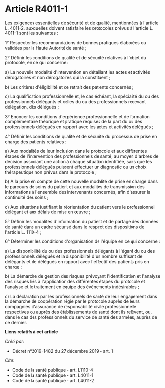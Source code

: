 # Article R4011-1

Les exigences essentielles de sécurité et de qualité, mentionnées à l'article L. 4011-2, auxquelles doivent satisfaire les
protocoles prévus à l'article L. 4011-1 sont les suivantes : 

1° Respecter les recommandations de bonnes pratiques élaborées ou validées par la Haute Autorité de santé ; 

2° Définir les conditions de qualité et de sécurité relatives à l'objet du protocole, en ce qui concerne : 

a) La nouvelle modalité d'intervention en détaillant les actes et activités dérogatoires et non dérogatoires qui la
constituent ; 

b) Les critères d'éligibilité et de retrait des patients concernés ; 

c) La qualification professionnelle et, le cas échéant, la spécialité du ou des professionnels délégants et celles du ou des
professionnels recevant délégation, dits délégués ; 

3° Enoncer les conditions d'expérience professionnelle et de formation complémentaire théorique et pratique requises de la
part du ou des professionnels délégués en rapport avec les actes et activités délégués ; 

4° Définir les conditions de qualité et de sécurité du processus de prise en charge des patients relatives : 

a) Aux modalités de leur inclusion dans le protocole et aux différentes étapes de l'intervention des professionnels de santé,
au moyen d'arbres de décision associant une action à chaque situation identifiée, sans que les professionnels délégués
puissent effectuer un diagnostic ou un choix thérapeutique non prévus dans le protocole ; 

b) A la prise en compte de cette nouvelle modalité de prise en charge dans le parcours de soins du patient et aux modalités
de transmission des informations à l'ensemble des intervenants concernés, afin d'assurer la continuité des soins ; 

c) Aux situations justifiant la réorientation du patient vers le professionnel délégant et aux délais de mise en œuvre ; 

5° Définir les modalités d'information du patient et de partage des données de santé dans un cadre sécurisé dans le respect
des dispositions de l'article L. 1110-4 ; 

6° Déterminer les conditions d'organisation de l'équipe en ce qui concerne : 

a) La disponibilité du ou des professionnels délégants à l'égard du ou des professionnels délégués et la disponibilité d'un
nombre suffisant de délégants et de délégués en rapport avec l'effectif des patients pris en charge ; 

b) La démarche de gestion des risques prévoyant l'identification et l'analyse des risques liés à l'application des
différentes étapes du protocole et l'analyse et le traitement en équipe des événements indésirables ; 

c) La déclaration par les professionnels de santé de leur engagement dans la démarche de coopération régie par le protocole
auprès de leurs compagnies d'assurance de responsabilité civile professionnelle respectives ou auprès des établissements de
santé dont ils relèvent, ou, dans le cas des professionnels du service de santé des armées, auprès de ce dernier.

**Liens relatifs à cet article**

_Créé par_:

  - Décret n°2019-1482 du 27 décembre 2019 - art. 1

_Cite_:

  - Code de la santé publique - art. L1110-4
  - Code de la santé publique - art. L4011-1
  - Code de la santé publique - art. L4011-2
